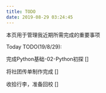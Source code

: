 ```yaml
---
title: TODO
date: 2019-08-29 03:24:45
---
```


本页用于管理我近期所需完成的重要事项

Today TODO(19/8/29):

  完成Python基础-02-Python初探 []

  将社团传单制作完成 []

  收拾行李，准备回校 []

